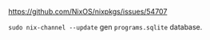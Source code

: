 https://github.com/NixOS/nixpkgs/issues/54707

 `sudo nix-channel --update` gen `programs.sqlite` database.
